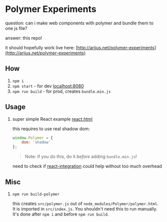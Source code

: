 # Polymer Experiments

question: can i make web components with polymer and bundle them to one js file?

answer: this repo! 

it should hopefully work live here: [http://arijus.net/polymer-experiments](http://arijus.net/polymer-experiments)

## How

1. `npm i`
1. `npm start` - for dev [localhost:8080](http://localhost:8080)
1. `npm run build` - for prod, creates `bundle.min.js`

## Usage

1. super simple React example [react.html](react.html)

    this requires to use real shadow dom:
    ```js
    window.Polymer = {
        dom: 'shadow'
    };
    ```
    > Note: if you do this, do it *before* adding `bundle.min.js`!
    
    need to check if [react-integration](https://github.com/webcomponents/react-integration) could help without too much overhead

## Misc

1. `npm run build-polymer`

   this creates `src/polymer.js` out of `node_modules/Polymer/polymer.html`. It is imported in `src/index.js`. You shouldn't need this to run manually. It's done after `npm i` and before `npm run build`.

